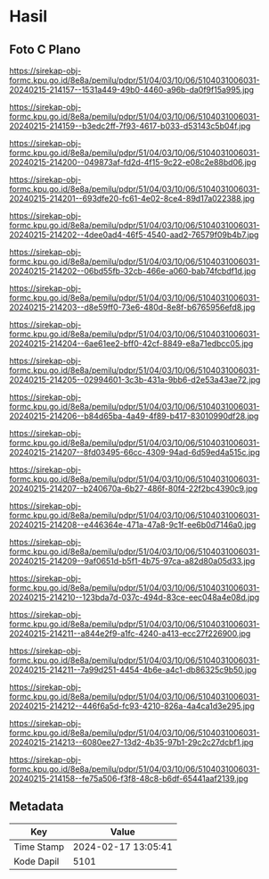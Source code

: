 # Hasil

## Foto C Plano

https://sirekap-obj-formc.kpu.go.id/8e8a/pemilu/pdpr/51/04/03/10/06/5104031006031-20240215-214157--1531a449-49b0-4460-a96b-da0f9f15a995.jpg

https://sirekap-obj-formc.kpu.go.id/8e8a/pemilu/pdpr/51/04/03/10/06/5104031006031-20240215-214159--b3edc2ff-7f93-4617-b033-d53143c5b04f.jpg

https://sirekap-obj-formc.kpu.go.id/8e8a/pemilu/pdpr/51/04/03/10/06/5104031006031-20240215-214200--049873af-fd2d-4f15-9c22-e08c2e88bd06.jpg

https://sirekap-obj-formc.kpu.go.id/8e8a/pemilu/pdpr/51/04/03/10/06/5104031006031-20240215-214201--693dfe20-fc61-4e02-8ce4-89d17a022388.jpg

https://sirekap-obj-formc.kpu.go.id/8e8a/pemilu/pdpr/51/04/03/10/06/5104031006031-20240215-214202--4dee0ad4-46f5-4540-aad2-76579f09b4b7.jpg

https://sirekap-obj-formc.kpu.go.id/8e8a/pemilu/pdpr/51/04/03/10/06/5104031006031-20240215-214202--06bd55fb-32cb-466e-a060-bab74fcbdf1d.jpg

https://sirekap-obj-formc.kpu.go.id/8e8a/pemilu/pdpr/51/04/03/10/06/5104031006031-20240215-214203--d8e59ff0-73e6-480d-8e8f-b6765956efd8.jpg

https://sirekap-obj-formc.kpu.go.id/8e8a/pemilu/pdpr/51/04/03/10/06/5104031006031-20240215-214204--6ae61ee2-bff0-42cf-8849-e8a71edbcc05.jpg

https://sirekap-obj-formc.kpu.go.id/8e8a/pemilu/pdpr/51/04/03/10/06/5104031006031-20240215-214205--02994601-3c3b-431a-9bb6-d2e53a43ae72.jpg

https://sirekap-obj-formc.kpu.go.id/8e8a/pemilu/pdpr/51/04/03/10/06/5104031006031-20240215-214206--b84d65ba-4a49-4f89-b417-83010990df28.jpg

https://sirekap-obj-formc.kpu.go.id/8e8a/pemilu/pdpr/51/04/03/10/06/5104031006031-20240215-214207--8fd03495-66cc-4309-94ad-6d59ed4a515c.jpg

https://sirekap-obj-formc.kpu.go.id/8e8a/pemilu/pdpr/51/04/03/10/06/5104031006031-20240215-214207--b240670a-6b27-486f-80f4-22f2bc4390c9.jpg

https://sirekap-obj-formc.kpu.go.id/8e8a/pemilu/pdpr/51/04/03/10/06/5104031006031-20240215-214208--e446364e-471a-47a8-9c1f-ee6b0d7146a0.jpg

https://sirekap-obj-formc.kpu.go.id/8e8a/pemilu/pdpr/51/04/03/10/06/5104031006031-20240215-214209--9af0651d-b5f1-4b75-97ca-a82d80a05d33.jpg

https://sirekap-obj-formc.kpu.go.id/8e8a/pemilu/pdpr/51/04/03/10/06/5104031006031-20240215-214210--123bda7d-037c-494d-83ce-eec048a4e08d.jpg

https://sirekap-obj-formc.kpu.go.id/8e8a/pemilu/pdpr/51/04/03/10/06/5104031006031-20240215-214211--a844e2f9-a1fc-4240-a413-ecc27f226900.jpg

https://sirekap-obj-formc.kpu.go.id/8e8a/pemilu/pdpr/51/04/03/10/06/5104031006031-20240215-214211--7a99d251-4454-4b6e-a4c1-db86325c9b50.jpg

https://sirekap-obj-formc.kpu.go.id/8e8a/pemilu/pdpr/51/04/03/10/06/5104031006031-20240215-214212--446f6a5d-fc93-4210-826a-4a4ca1d3e295.jpg

https://sirekap-obj-formc.kpu.go.id/8e8a/pemilu/pdpr/51/04/03/10/06/5104031006031-20240215-214213--6080ee27-13d2-4b35-97b1-29c2c27dcbf1.jpg

https://sirekap-obj-formc.kpu.go.id/8e8a/pemilu/pdpr/51/04/03/10/06/5104031006031-20240215-214158--fe75a506-f3f8-48c8-b6df-65441aaf2139.jpg


## Metadata

| Key        | Value               |
| ---------- | ------------------- |
| Time Stamp | 2024-02-17 13:05:41 |
| Kode Dapil | 5101                |



